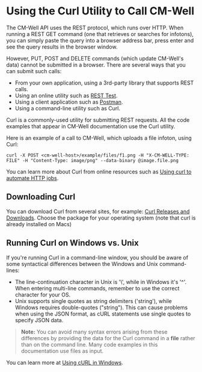 # Using the Curl Utility to Call CM-Well #

The CM-Well API uses the REST protocol, which runs over HTTP. When running a REST GET command (one that retrieves or searches for infotons), you can simply paste the query into a browser address bar, press enter and see the query results in the browser window. 

However, PUT, POST and DELETE commands (which update CM-Well's data) cannot be submitted in a browser. There are several ways that you can submit such calls:

* From your own application, using a 3rd-party library that supports REST calls.
* Using an online utility such as [REST Test](https://resttesttest.com).
* Using a client application such as [Postman](https://www.getpostman.com).
* Using a command-line utility such as Curl.

Curl is a commonly-used utility for submitting REST requests. All the code examples that appear in CM-Well documentation use the Curl utility. 

Here is an example of a call to CM-Well, which uploads a file infoton, using Curl:

    curl -X POST <cm-well-host>/example/files/f1.png -H "X-CM-WELL-TYPE: FILE" -H "Content-Type: image/png" --data-binary @image.file.png

You can learn more about Curl from online resources such as [Using curl to automate HTTP jobs](https://curl.haxx.se/docs/httpscripting.html).

## Downloading Curl ##

You can download Curl from several sites, for example: [Curl Releases and Downloads](https://curl.haxx.se/download.html). 
Choose the package for your operating system (note that curl is already installed on Macs)

## Running Curl on Windows vs. Unix ##

If you're running Curl in a command-line window, you should be aware of some syntactical differences between the Windows and Unix command-lines:

* The line-continuation character in Unix is '\\', while in Windows it's '^'. When entering multi-line commands, remember to use the correct character for your OS.
* Unix supports single quotes as string delimiters ('string'), while Windows requires double-quotes ("string"). This can cause problems when using the JSON format, as cURL statements use single quotes to specify JSON data.

>**Note:** You can avoid many syntax errors arising from these differences by providing the data for the Curl command in a **file** rather than on the command line. Many code examples in this documentation use files as input.

You can learn more at [Using cURL in Windows](https://help.zendesk.com/hc/en-us/articles/229136847-Installing-and-using-cURL#curl_win).